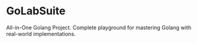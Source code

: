 # GoLabSuite
All-in-One Golang Project. Complete playground for mastering Golang with real-world implementations.
